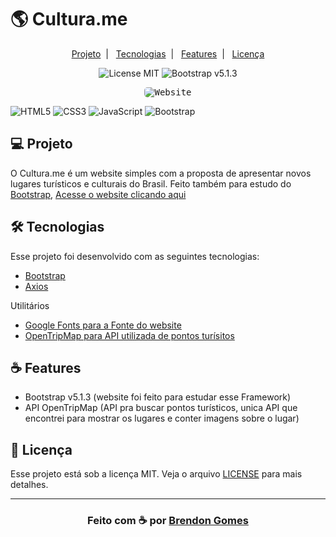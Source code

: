 # 🌎 Cultura.me

<p align="center">
    <a href="#-projeto">Projeto</a>&nbsp;&nbsp;|&nbsp;&nbsp;
    <a href="#-tecnologias">Tecnologias</a>&nbsp;&nbsp;|&nbsp;&nbsp;
    <a href="#-features">Features</a>&nbsp;&nbsp;|&nbsp;&nbsp;
    <a href="#-licença">Licença</a>
</p>

<p align="center">
    <img alt="License MIT" src="https://img.shields.io/badge/license-MIT-brightgreen">
    <img alt="Bootstrap v5.1.3" src="https://img.shields.io/badge/bootstrap-v5.1.3-blueviolet">
</p>

<p align="center">
    <kbd>
        <img src=".github/preview.gif"style="border-radius: 5px" alt="Website">
    </kbd>
</p>

![HTML5](https://img.shields.io/badge/html5-%23E34F26.svg?style=for-the-badge&logo=html5&logoColor=white)
![CSS3](https://img.shields.io/badge/css3-%231572B6.svg?style=for-the-badge&logo=css3&logoColor=white)
![JavaScript](https://img.shields.io/badge/javascript-%23323330.svg?style=for-the-badge&logo=javascript&logoColor=%23F7DF1E)
![Bootstrap](https://img.shields.io/badge/bootstrap-%23563D7C.svg?style=for-the-badge&logo=bootstrap&logoColor=white)

## 💻 Projeto

O Cultura.me é um website simples com a proposta de apresentar novos lugares turísticos e culturais do Brasil. Feito também para estudo do [Bootstrap](https://getbootstrap.com/), [Acesse o website clicando aqui](https://brendon3578.github.io/Cultura.me/index.html)

## 🛠 Tecnologias

Esse projeto foi desenvolvido com as seguintes tecnologias:

- [Bootstrap](https://getbootstrap.com/)
- [Axios](https://github.com/axios/axios)

Utilitários

- [Google Fonts para a Fonte do website](https://fonts.google.com/)
- [OpenTripMap para API utilizada de pontos turísitos](https://opentripmap.io/product)

## ☕ Features

- Bootstrap v5.1.3 (website foi feito para estudar esse Framework)
- API OpenTripMap (API pra buscar pontos turísticos, unica API que encontrei para mostrar os lugares e conter imagens sobre o lugar)

## 📝 Licença

Esse projeto está sob a licença MIT. Veja o arquivo [LICENSE](.github/LICENSE.md) para mais detalhes.

---

<h3 align="center">
    Feito com ☕ por <a href="https://github.com/Brendon3578"> Brendon Gomes</a>
</h3>
